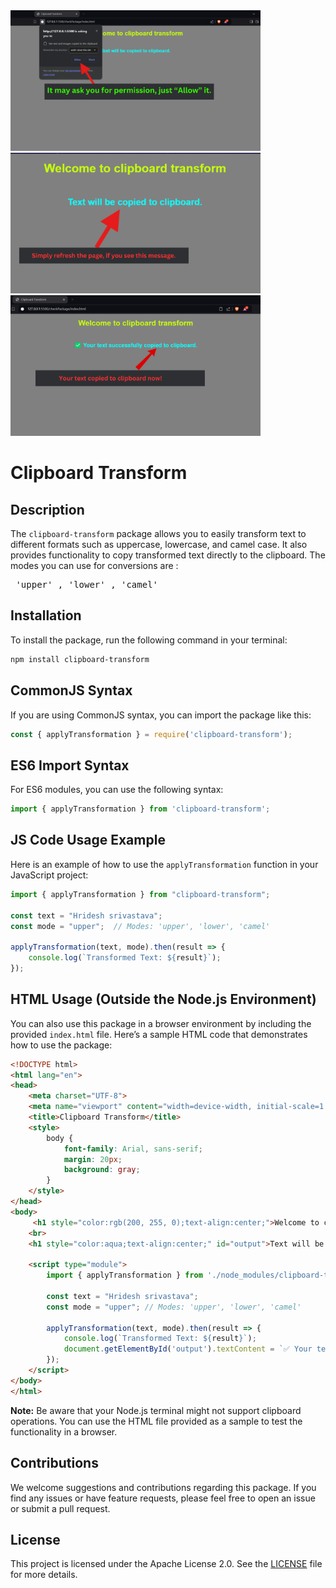<img src="https://raw.githubusercontent.com/Hridesh-Srivastava/clipboard-text-transform/main/images/npmX.png" alt="Image Description" width="400" />
<img src="https://raw.githubusercontent.com/Hridesh-Srivastava/clipboard-text-transform/main/images/npmY.png" alt="Image Description" width="400" />
<img src="https://raw.githubusercontent.com/Hridesh-Srivastava/clipboard-text-transform/main/images/npmZ.png" alt="Image Description" width="400" />


# Clipboard Transform

## Description
The `clipboard-transform` package allows you to easily transform text to different formats such as uppercase, lowercase, and camel case. It also provides functionality to copy transformed text directly to the clipboard.
The modes you can use for conversions are : <pre> 'upper' , 'lower' , 'camel' </pre>

## Installation
To install the package, run the following command in your terminal:

```bash
npm install clipboard-transform
```

## CommonJS Syntax
If you are using CommonJS syntax, you can import the package like this:

```javascript
const { applyTransformation } = require('clipboard-transform');
```

## ES6 Import Syntax
For ES6 modules, you can use the following syntax:

```javascript
import { applyTransformation } from 'clipboard-transform';
```

## JS Code Usage Example
Here is an example of how to use the `applyTransformation` function in your JavaScript project:

```javascript
import { applyTransformation } from "clipboard-transform";

const text = "Hridesh srivastava";
const mode = "upper";  // Modes: 'upper', 'lower', 'camel'

applyTransformation(text, mode).then(result => {
    console.log(`Transformed Text: ${result}`);
});
```

## HTML Usage (Outside the Node.js Environment)
You can also use this package in a browser environment by including the provided `index.html` file. Here’s a sample HTML code that demonstrates how to use the package:

```html
<!DOCTYPE html>
<html lang="en">
<head>
    <meta charset="UTF-8">
    <meta name="viewport" content="width=device-width, initial-scale=1.0">
    <title>Clipboard Transform</title>
    <style>
        body {
            font-family: Arial, sans-serif;
            margin: 20px;
            background: gray;
        }
    </style>
</head>
<body>
     <h1 style="color:rgb(200, 255, 0);text-align:center;">Welcome to clipboard transform</h1>
    <br>
    <h1 style="color:aqua;text-align:center;" id="output">Text will be copied to clipboard</h1>

    <script type="module">
        import { applyTransformation } from './node_modules/clipboard-transform/src/index.js';

        const text = "Hridesh srivastava";
        const mode = "upper"; // Modes: 'upper', 'lower', 'camel'

        applyTransformation(text, mode).then(result => {
            console.log(`Transformed Text: ${result}`);
            document.getElementById('output').textContent = `✅ Your text successfully copied to clipboard.`;
        });
    </script>
</body>
</html>
```

**Note:** Be aware that your Node.js terminal might not support clipboard operations. You can use the HTML file provided as a sample to test the functionality in a browser.

## Contributions
We welcome suggestions and contributions regarding this package. If you find any issues or have feature requests, please feel free to open an issue or submit a pull request.

## License
This project is licensed under the Apache License 2.0. See the [LICENSE](LICENSE) file for more details.
